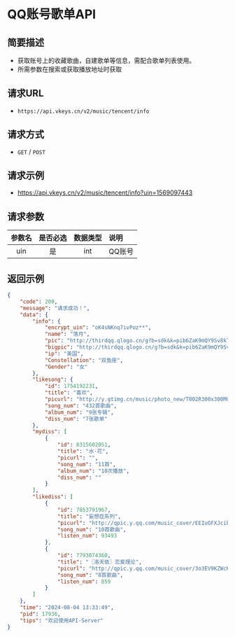 # QQ账号歌单API <Badge type="tip" text="V2" />

## 简要描述

- 获取账号上的收藏歌曲，自建歌单等信息，需配合歌单列表使用。
- 所需参数在搜索或获取播放地址时获取

## 请求URL
- `https://api.vkeys.cn/v2/music/tencent/info`

## 请求方式
- `GET` / `POST`

## 请求示例
- https://api.vkeys.cn/v2/music/tencent/info?uin=1569097443

## 请求参数
| 参数名 | 是否必选 | 数据类型 | 说明   |
|:---:|:----:|:----:|:-----|
| uin |  是   | int  | QQ账号 |

## 返回示例
``` json
{
    "code": 200,
    "message": "请求成功！",
    "data": {
        "info": {
            "encrypt_uin": "oK4sNKnq7ivPoz**",
            "name": "落月",
            "pic": "http://thirdqq.qlogo.cn/g?b=sdk&k=pib6ZaK9mQY9Sv8kTLgQM0Q&kti=ZqeuEQAAAAI&s=140&t=1707413444",
            "bigpic": "http://thirdqq.qlogo.cn/g?b=sdk&k=pib6ZaK9mQY9Sv8kTLgQM0Q&kti=ZqeuEQAAAAI&s=640&t=1707413444",
            "ip": "美国",
            "Constellation": "双鱼座",
            "Gender": "女"
        },
        "likesong": {
            "id": 1754192231,
            "title": "喜欢",
            "picurl": "http://y.gtimg.cn/music/photo_new/T002R300x300M000004Zii1c1otbSw_1.jpg",
            "song_num": "432首歌曲",
            "album_num": "9张专辑",
            "diss_num": "7张歌单"
        },
        "mydiss": [
            {
                "id": 8315602051,
                "title": "水·花",
                "picurl": "",
                "song_num": "11首",
                "album_num": "10次播放",
                "diss_num": ""
            }
        ],
        "likediss": [
            {
                "id": 7853791967,
                "title": "妄想症系列",
                "picurl": "http://qpic.y.qq.com/music_cover/EEIuGFXJcibxA80v5Hc1RNhwkFJ8zwicIQkIG2hyGSUYrGkRvxp8J6NQ/300?n=1",
                "song_num": "10首歌曲",
                "listen_num": 93493
            },
            {
                "id": 7793074360,
                "title": "〖洛天依〗恋爱理论",
                "picurl": "http://qpic.y.qq.com/music_cover/3o3EV9KZWcK7icPUAuETxpQ25J4GZ7icmbygc90z8jTvsj4NtBeAmTPw/300?n=1",
                "song_num": "8首歌曲",
                "listen_num": 859
            }
        ]
    },
    "time": "2024-08-04 13:33:49",
    "pid": 17936,
    "tips": "欢迎使用API-Server"
}
```
